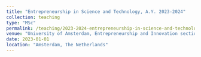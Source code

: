```yaml
---
title: "Entrepreneurship in Science and Technology, A.Y. 2023-2024"
collection: teaching
type: "MSc"
permalink: /teaching/2023-2024-entrepreneurship-in-science-and-technology
venue: "University of Amsterdam, Entrepreneurship and Innovation section"
date: 2023-01-01
location: "Amsterdam, The Netherlands"
---
```

